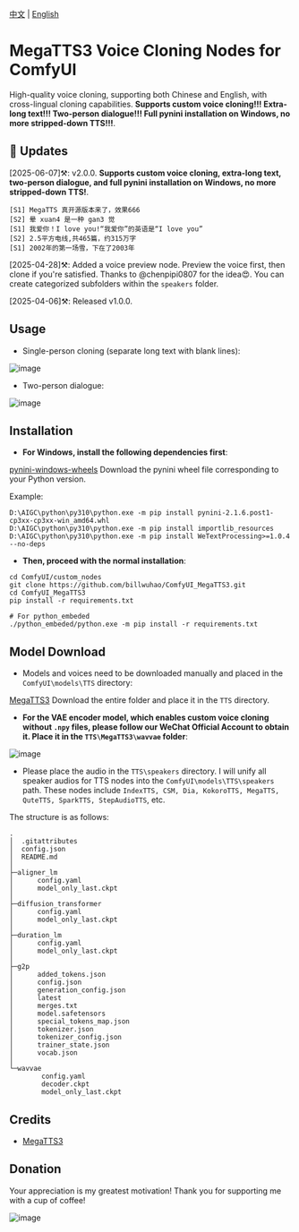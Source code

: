 [中文](README-CN.md) | [English](README.md)

# MegaTTS3 Voice Cloning Nodes for ComfyUI

High-quality voice cloning, supporting both Chinese and English, with cross-lingual cloning capabilities. **Supports custom voice cloning!!! Extra-long text!!! Two-person dialogue!!! Full pynini installation on Windows, no more stripped-down TTS!!!**.

## 📣 Updates

[2025-06-07]⚒️: v2.0.0. **Supports custom voice cloning, extra-long text, two-person dialogue, and full pynini installation on Windows, no more stripped-down TTS!**.

```
[S1] MegaTTS 真开源版本来了，效果666
[S2] 晕 xuan4 是一种 gan3 觉
[S1] 我爱你！I love you!“我爱你”的英语是“I love you”
[S2] 2.5平方电线,共465篇，约315万字
[S1] 2002年的第一场雪，下在了2003年
```


[2025-04-28]⚒️: Added a voice preview node. Preview the voice first, then clone if you're satisfied. Thanks to @chenpipi0807 for the idea😍. You can create categorized subfolders within the `speakers` folder.

[2025-04-06]⚒️: Released v1.0.0.

## Usage

- Single-person cloning (separate long text with blank lines):

![image](https://github.com/billwuhao/ComfyUI_MegaTTS3/blob/main/images/2025-04-06_13-52-57.png)

- Two-person dialogue:

![image](https://github.com/billwuhao/ComfyUI_MegaTTS3/blob/main/images/2025-04-06_14-49-12.png)

## Installation

- **For Windows, install the following dependencies first**:

[pynini-windows-wheels](https://github.com/billwuhao/pynini-windows-wheels/releases/tag/v2.1.6.post1) Download the pynini wheel file corresponding to your Python version.

Example:
```
D:\AIGC\python\py310\python.exe -m pip install pynini-2.1.6.post1-cp3xx-cp3xx-win_amd64.whl
D:\AIGC\python\py310\python.exe -m pip install importlib_resources
D:\AIGC\python\py310\python.exe -m pip install WeTextProcessing>=1.0.4 --no-deps
```

- **Then, proceed with the normal installation**:
```
cd ComfyUI/custom_nodes
git clone https://github.com/billwuhao/ComfyUI_MegaTTS3.git
cd ComfyUI_MegaTTS3
pip install -r requirements.txt

# For python_embeded
./python_embeded/python.exe -m pip install -r requirements.txt
```

## Model Download

- Models and voices need to be downloaded manually and placed in the `ComfyUI\models\TTS` directory:

[MegaTTS3](https://huggingface.co/ByteDance/MegaTTS3/tree/main) Download the entire folder and place it in the `TTS` directory.

- **For the VAE encoder model, which enables custom voice cloning without `.npy` files, please follow our WeChat Official Account to obtain it. Place it in the `TTS\MegaTTS3\wavvae` folder**:

![image](https://github.com/billwuhao/ComfyUI_MegaTTS3/blob/main/images/gzh.webp)

- Please place the audio in the `TTS\speakers` directory. I will unify all speaker audios for TTS nodes into the `ComfyUI\models\TTS\speakers` path. These nodes include `IndexTTS, CSM, Dia, KokoroTTS, MegaTTS, QuteTTS, SparkTTS, StepAudioTTS`, etc.

The structure is as follows:

```
.
│  .gitattributes
│  config.json
│  README.md
│
├─aligner_lm
│      config.yaml
│      model_only_last.ckpt
│
├─diffusion_transformer
│      config.yaml
│      model_only_last.ckpt
│
├─duration_lm
│      config.yaml
│      model_only_last.ckpt
│
├─g2p
│      added_tokens.json
│      config.json
│      generation_config.json
│      latest
│      merges.txt
│      model.safetensors
│      special_tokens_map.json
│      tokenizer.json
│      tokenizer_config.json
│      trainer_state.json
│      vocab.json
│
└─wavvae
        config.yaml
        decoder.ckpt
        model_only_last.ckpt
```


## Credits

- [MegaTTS3](https://github.com/bytedance/MegaTTS3)

## Donation

Your appreciation is my greatest motivation! Thank you for supporting me with a cup of coffee!

![image](https://github.com/billwuhao/ComfyUI_MegaTTS3/blob/main/images/20250607012102.jpg)